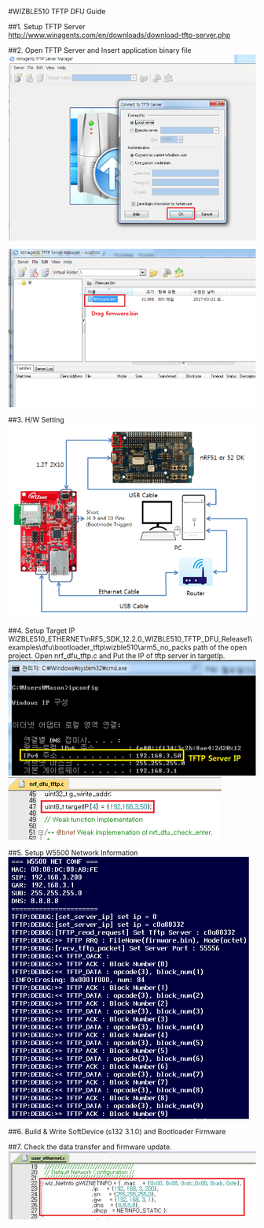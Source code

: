 #WIZBLE510 TFTP DFU Guide

##1.	Setup TFTP Server
 http://www.winagents.com/en/downloads/download-tftp-server.php

##2.	Open TFTP Server and Insert application binary file
 ![](https://github.com/Wiznet/WIZBLE510_ETHERNET/blob/master/nRF5_SDK_12.2.0_WIZBLE510_TFTP_DFU_Release1/Images/1.png?raw=true)
 
 ![](https://github.com/Wiznet/WIZBLE510_ETHERNET/blob/master/nRF5_SDK_12.2.0_WIZBLE510_TFTP_DFU_Release1/Images/2.png?raw=true)

 
##3.	H/W Setting
 ![](https://github.com/Wiznet/WIZBLE510_ETHERNET/blob/master/nRF5_SDK_12.2.0_WIZBLE510_TFTP_DFU_Release1/Images/3.png?raw=true)

##4.	Setup Target IP  WIZBLE510_ETHERNET\nRF5_SDK_12.2.0_WIZBLE510_TFTP_DFU_Release1\examples\dfu\bootloader_tftp\wizble510\arm5_no_packs path of the open project.
Open nrf_dfu_tftp.c and Put the IP of tftp server in targetIp.
 ![](https://github.com/Wiznet/WIZBLE510_ETHERNET/blob/master/nRF5_SDK_12.2.0_WIZBLE510_TFTP_DFU_Release1/Images/4.png?raw=true)
 ![](https://github.com/Wiznet/WIZBLE510_ETHERNET/blob/master/nRF5_SDK_12.2.0_WIZBLE510_TFTP_DFU_Release1/Images/5.png?raw=true)
 
##5.	Setup W5500 Network Information<br>
![](https://github.com/Wiznet/WIZBLE510_ETHERNET/blob/master/nRF5_SDK_12.2.0_WIZBLE510_TFTP_DFU_Release1/Images/6.png?raw=true)

##6.	Build & Write SoftDevice (s132 3.1.0) and Bootloader Firmware

##7.	Check the data transfer and firmware update.  
 ![](https://github.com/Wiznet/WIZBLE510_ETHERNET/blob/master/nRF5_SDK_12.2.0_WIZBLE510_TFTP_DFU_Release1/Images/7.png?raw=true)
